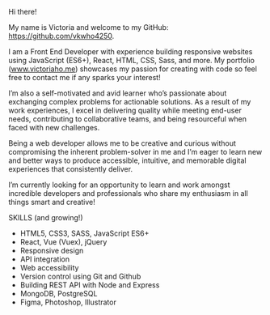 Hi there!

My name is Victoria and welcome to my GitHub: https://github.com/vkwho4250.

I am a Front End Developer with experience building responsive websites using JavaScript (ES6+), React, HTML, CSS, Sass, and more. My portfolio (www.victoriaho.me) showcases my passion for creating with code so feel free to contact me if any sparks your interest! 

I’m also a self-motivated and avid learner who’s passionate about exchanging complex problems for actionable solutions. As a result of my work experiences, I excel in delivering quality while meeting end-user needs, contributing to collaborative teams, and being resourceful when faced with new challenges. 

Being a web developer allows me to be creative and curious without compromising the inherent problem-solver in me and I’m eager to learn new and better ways to produce accessible, intuitive, and memorable digital experiences that consistently deliver.

I’m currently looking for an opportunity to learn and work amongst incredible developers and professionals who share my enthusiasm in all things smart and creative!

SKILLS (and growing!)
- HTML5, CSS3, SASS, JavaScript ES6+
- React, Vue (Vuex), jQuery 
- Responsive design
- API integration
- Web accessibility
- Version control using Git and Github
- Building REST API with Node and Express
- MongoDB, PostgreSQL
- Figma, Photoshop, Illustrator

<!---
vkwho4250/vkwho4250 is a ✨ special ✨ repository because its `README.md` (this file) appears on your GitHub profile.
You can click the Preview link to take a look at your changes.
--->
